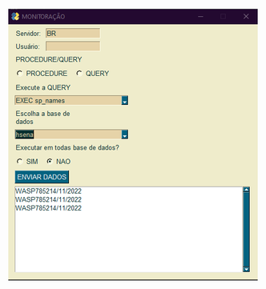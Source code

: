 
<center>

![alt text](https://raw.githubusercontent.com/heudersena/monitoring-sicoob/main/imagens/app.png)

</center>